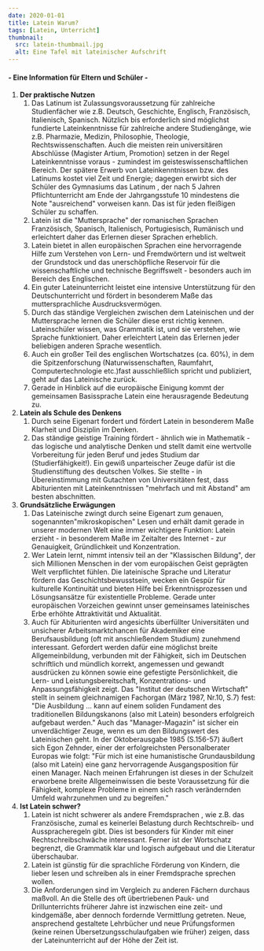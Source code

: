 ```yaml
---
date: 2020-01-01
title: Latein Warum?
tags: [Latein, Unterricht]
thumbnail:
  src: latein-thumbmail.jpg
  alt: Eine Tafel mit lateinischer Aufschrift
---
```


<h4 class="text_mitte"> - Eine Information für Eltern und Schüler - </h4>

<ol>
  <li><span><strong>Der praktische Nutzen</strong></span>

  <ol>
<li>Das Latinum ist Zulassungsvoraussetzung für zahlreiche
Studienfächer wie z.B. Deutsch, Geschichte, Englisch, Französisch,
Italienisch, Spanisch. Nützlich bis erforderlich sind möglichst
fundierte Lateinkenntnisse für zahlreiche andere Studiengãnge, wie
z.B. Pharmazie, Medizin, Philosophie, Theologie,
Rechtswissenschaften. Auch die meisten rein universitären
Abschlüsse (Magister Artium, Promotion) setzen in der Regel
Lateinkenntnisse voraus - zumindest im geisteswissenschaftlichen
Bereich. Der spätere Erwerb von Lateinkenntnissen bzw. des
Latinums kostet viel Zeit und Energie; dagegen erwirbt sich der
Schüler des Gymnasiums das Latinum , der nach 5 Jahren
Pflichtunterricht am Ende der Jahrgangsstufe 10 mindestens die
Note "ausreichend" vorweisen kann. Das ist für jeden fleißigen
Schüler zu schaffen.</li>

<li>Latein ist die "Muttersprache" der romanischen Sprachen
Französisch, Spanisch, Italienisch, Portugiesisch, Rumänisch und
erleichtert daher das Erlernen dieser Sprachen erheblich.</li>

<li>Latein bietet in allen europäischen Sprachen eine
hervorragende Hilfe zum Verstehen von Lern- und Fremdwörtern und
ist weltweit der Grundstock und das unerschöpfliche Reservoir für
die wissenschaftliche und technische Begriffswelt - besonders auch
im Bereich des Englischen.</li>

<li>Ein guter Lateinunterricht leistet eine intensive
Unterstützung für den Deutschunterricht und fördert in besonderem
Maße das muttersprachliche Ausdrucksvermögen.</li>

<li>Durch das ständige Vergleichen zwischen dem Lateinischen und
der Muttersprache lernen die Schüler diese erst richtig
kennen. Lateinschüler wissen, was Grammatik ist, und sie
verstehen, wie Sprache funktioniert. Daher erleichtert Latein das
Erlernen jeder beliebigen anderen Sprache wesentlich.</li>

<li>Auch ein großer Teil des englischen Wortschatzes (ca. 60%), in
dem die Spitzenforschung (Naturwissenschaften, Raumfahrt,
Computertechnologie etc.)fast ausschließlich spricht und
publiziert, geht auf das Lateinische zurück.</li>

<li>Gerade in Hinblick auf die europäische Einigung kommt der
gemeinsamen Basissprache Latein eine herausragende Bedeutung
zu.</li>

  </ol>

  </li>

  <li><span><strong>Latein als Schule des Denkens</strong></span>

  <ol>
<li>Durch seine Eigenart fordert und fördert Latein in besonderem
Maße Klarheit und Disziplin im Denken.</li>

<li>Das ständige geistige Training fördert - ähnlich wie in
Mathematik - das logische und analytische Denken und stellt damit
eine wertvolle Vorbereitung für jeden Beruf und jedes Studium dar
(Studierfähigkeit!). Ein gewiß unparteischer Zeuge dafür ist die
Studienstiftung des deutschen Volkes. Sie stellte - in
Übereinstimmung mit Gutachten von Universitäten fest, dass
Abiturienten mit Lateinkenntnissen "mehrfach und mit Abstand" am
besten abschnitten.</li>

  </ol>
  </li>

  <li><span><strong>Grundsätzliche Erwägungen</strong></span>

  <ol>
<li>Das Lateinische zwingt durch seine Eigenart zum genauen,
sogenannten"mikroskopischen" Lesen und erhält damit gerade in
unserer modernen Welt eine immer wichtigere Funktion: Latein erzieht
- in besonderem Maße im Zeitalter des Internet - zur Genauigkeit,
Gründlichkeit und Konzentration.</li>

<li>Wer Latein lernt, nimmt intensiv teil an der "Klassischen
Bildung", der sich Millionen Menschen in der vom europäischen Geist
geprägten Welt verpflichtet fühlen. Die lateinische Sprache und
Literatur fördern das Geschichtsbewusstsein, wecken ein Gespür für
kulturelle Kontinuität und bieten Hilfe bei Erkenntnisprozessen und
Lösungsansätze für existentielle Probleme. Gerade unter europäischen
Vorzeichen gewinnt unser gemeinsames lateinisches Erbe erhöhte
Attraktivität und Aktualität.</li>

<li>Auch für Abiturienten wird angesichts überfüllter
Universitäten und unsicherer Arbeitsmarktchancen für Akademiker
eine Berufsausbildung (oft mit anschließendem Studium) zunehmend
interessant. Gefordert werden dafür eine möglichst breite
Allgemeinbildung, verbunden mit der Fähigkeit, sich im Deutschen
schriftlich und mündlich korrekt, angemessen und gewandt
ausdrücken zu können sowie eine gefestigte Persönlichkeit, die
Lern- und Leistungsbereitschaft, Konzentrations- und
Anpassungsfähigkeit zeigt. Das "Institut der deutschen Wirtschaft"
stellt in seinem gleichnamigen Fachorgan (März 1987, Nr.10, S.7)
fest: "Die Ausbildung &hellip; kann auf einem soliden Fundament
des traditionellen Bildungskanons (also mit Latein) besonders
erfolgreich aufgebaut werden." Auch das "Manager-Magazin" ist
sicher ein unverdächtiger Zeuge, wenn es um den Bildungswert des
Lateinischen geht. In der Oktoberausgabe 1985 (S.156-57) äußert
sich Egon Zehnder, einer der erfolgreichsten Personalberater
Europas wie folgt: "Für mich ist eine humanistische
Grundausbildung (also mit Latein) eine ganz hervorragende
Ausgangsposition für einen Manager.  Nach meinen Erfahrungen ist
dieses in der Schulzeit erworbene breite Allgemeinwissen die beste
Voraussetzung für die Fähigkeit, komplexe Probleme in einem sich
rasch verändernden Umfeld wahrzunehmen und zu begreifen."</li>

</ol>
</li>

<li><span><strong>Ist Latein schwer?</strong></span>

<ol>
<li>Latein ist nicht schwerer als andere Fremdsprachen , wie
z.B. das Französische, zumal es keinerlei Belastung durch
Rechtschreib- und Ausspracheregeln gibt. Dies ist besonders für
Kinder mit einer Rechtschreibschwäche interessant. Ferner ist der
Wortschatz begrenzt, die Grammatik klar und logisch aufgebaut und
die Literatur überschaubar.</li>

<li>Latein ist günstig für die sprachliche Förderung von Kindern,
die lieber lesen und schreiben als in einer Fremdsprache sprechen
wollen.</li>

<li>Die Anforderungen sind im Vergleich zu anderen Fächern durchaus
maßvoll. An die Stelle des oft übertriebenen Pauk- und
Drillunterrichts früherer Jahre ist inzwischen eine zeit- und
kindgemäße, aber dennoch fordernde Vermittlung getreten. Neue,
ansprechend gestaltete Lehrbücher und neue Prüfungsformen (keine
reinen Übersetzungsschulaufgaben wie früher) zeigen, dass der
Lateinunterricht auf der Höhe der Zeit ist.</li>

</ol>
</li>
</ol>
<youtube watch="https://www.youtube.com/watch?v=S9rFS2VBhNM"></youtube>
